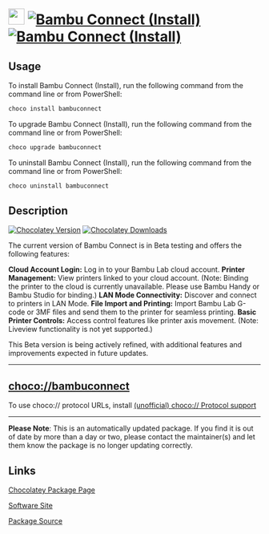 ﻿# <img src="https://rawcdn.githack.com/strausmann/ChocolateyPackages/2c34b56b9ed7520943c70939f8c4e33ec8196bc6/icons/bambulab.png" width="32" height="32"/> [![Bambu Connect (Install)](https://img.shields.io/chocolatey/v/bambuconnect.svg?label=Bambu+Connect+(Install))](https://community.chocolatey.org/packages/bambuconnect) [![Bambu Connect (Install)](https://img.shields.io/chocolatey/dt/bambuconnect.svg)](https://community.chocolatey.org/packages/bambuconnect)

## Usage

To install Bambu Connect (Install), run the following command from the command line or from PowerShell:

```powershell
choco install bambuconnect
```

To upgrade Bambu Connect (Install), run the following command from the command line or from PowerShell:

```powershell
choco upgrade bambuconnect
```

To uninstall Bambu Connect (Install), run the following command from the command line or from PowerShell:

```powershell
choco uninstall bambuconnect
```

## Description

[![Chocolatey Version](https://img.shields.io/chocolatey/v/BambuConnect)](https://community.chocolatey.org/packages/bambuconnect)
[![Chocolatey Downloads](https://img.shields.io/chocolatey/dt/BambuConnect)](https://community.chocolatey.org/packages/bambuconnect)

The current version of Bambu Connect is in Beta testing and offers the following features:

**Cloud Account Login:** Log in to your Bambu Lab cloud account.
**Printer Management:** View printers linked to your cloud account. (Note: Binding the printer to the cloud is currently unavailable. Please use Bambu Handy or Bambu Studio for binding.)
**LAN Mode Connectivity:** Discover and connect to printers in LAN Mode.
**File Import and Printing:** Import Bambu Lab G-code or 3MF files and send them to the printer for seamless printing.
**Basic Printer Controls:** Access control features like printer axis movement. (Note: Liveview functionality is not yet supported.)

This Beta version is being actively refined, with additional features and improvements expected in future updates.

---

## [choco://bambuconnect](choco://bambuconnect)

To use choco:// protocol URLs, install [(unofficial) choco:// Protocol support](https://chocolatey.org/packages/choco-protocol-support)

---

**Please Note**: This is an automatically updated package. If you find it is out of date by more than a day or two, please contact the maintainer(s) and let them know the package is no longer updating correctly.



## Links

[Chocolatey Package Page](https://community.chocolatey.org/packages/bambuconnect)

[Software Site](https://wiki.bambulab.com/en/software/bambu-connect)

[Package Source](https://github.com/strausmann/ChocolateyPackages/tree/master/automatic/bambuconnect)

